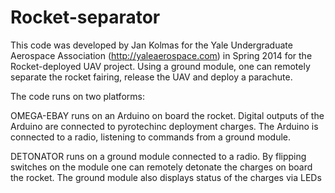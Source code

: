 Rocket-separator
=========

This code was developed by Jan Kolmas for the Yale Undergraduate Aerospace Association (http://yaleaerospace.com) in Spring 2014 for the Rocket-deployed UAV project. Using a ground module, one can remotely separate the rocket fairing, release the UAV and deploy a parachute.


The code runs on two platforms:

OMEGA-EBAY runs on an Arduino on board the rocket. Digital outputs of the Arduino are connected to pyrotechinc deployment charges. The Arduino is connected to a radio, listening to commands from a ground module.

DETONATOR runs on a ground module connected to a radio. By flipping switches on the module one can remotely detonate the charges on board the rocket. The ground module also displays status of the charges via LEDs


